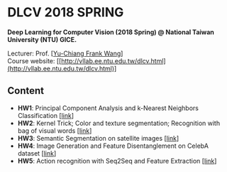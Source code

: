 # DLCV 2018 SPRING
**Deep Learning for Computer Vision (2018 Spring) @ National Taiwan University (NTU) GICE.**

Lecturer: Prof. [[Yu-Chiang Frank Wang](http://vllab.ee.ntu.edu.tw/members.html)]  
Course website: [[http://vllab.ee.ntu.edu.tw/dlcv.html](http://vllab.ee.ntu.edu.tw/dlcv.html)]

## Content
* **HW1**: Principal Component Analysis and k-Nearest Neighbors Classification [[link](https://github.com/benchang0424/DLCV2018SPRING/tree/master/hw1)]
* **HW2**: Kernel Trick; Color and texture segmentation; Recognition with bag of visual words [[link](https://github.com/benchang0424/DLCV2018SPRING/tree/master/hw2)]
* **HW3**: Semantic Segmentation on satellite images [[link](https://github.com/benchang0424/DLCV2018SPRING/tree/master/hw3)]
* **HW4**: Image Generation and Feature Disentanglement on CelebA dataset [[link](https://github.com/benchang0424/DLCV2018SPRING/tree/master/hw4)]
* **HW5**: Action recognition with Seq2Seq and Feature Extraction [[link](https://github.com/benchang0424/DLCV2018SPRING/tree/master/hw5)]
